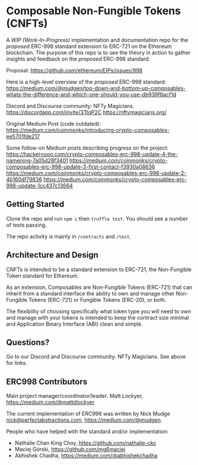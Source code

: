 

# Composable Non-Fungible Tokens (CNFTs)

A *WIP (Work-In-Progress)* implementation and documentation repo for the *proposed* ERC-998 standard extension to ERC-721 on the Ethereum blockchain.  The purpose of this repo is to see the theory in action to gather insights and feedback on the *proposed* ERC-998 standard.

Proposal: 
https://github.com/ethereum/EIPs/issues/998

Here is a high-level overview of the *proposed* ERC-998 standard: 
https://medium.com/@mudgen/top-down-and-bottom-up-composables-whats-the-difference-and-which-one-should-you-use-db939f6acf1d

Discord and Discourse community: NFTy Magicians. 
https://discordapp.com/invite/3TtqP2C
https://nftymagicians.org/

Original Medium Post (code outdated): 
https://medium.com/coinmonks/introducing-crypto-composables-ee5701fde217

Some follow-on Medium posts describing progress on the project:
https://hackernoon.com/crypto-composables-erc-998-update-4-the-namening-7a05d28f3401
https://medium.com/coinmonks/crypto-composables-erc-998-update-3-first-contact-f3930a08636
https://medium.com/coinmonks/crypto-composables-erc-998-update-2-4b160df79836
https://medium.com/coinmonks/crypto-composables-erc-998-update-1cc437c13664

## Getting Started

Clone the repo and run `npm i` then `truffle test`. You should see a number of tests passing.

The repo activity is mainly in `/contracts` and `/test`.

## Architecture and Design

CNFTs is intended to be a standard extension to ERC-721, the Non-Fungible Token standard for Ethereum.

As an extension, Composables are Non-Fungible Tokens (ERC-721) that can inherit from a standard interface the ability to own and manage other Non-Fungible Tokens (ERC-721) or Fungible Tokens (ERC-20), or both.

The flexibility of choosing specifically what token type you will need to own and manage with your tokens is intended to keep the contract size minimal and Application Binary Interface (ABI) clean and simple.

## Questions?

Go to our Discord and Discourse community: NFTy Magicians. See above for links.

## ERC998 Contributors

Main project manager/coordinator/leader: Matt Lockyer, https://medium.com/@mattdlockyer

The current implementation of ERC998 was written by Nick Mudge <nick@perfectabstractions.com>, https://medium.com/@mudgen.

People who have helped with the standard and/or implementation:
* Nathalie Chan King Choy, https://github.com/nathalie-ckc
* Maciej Górski, https://github.com/mg6maciej
* Abhishek Chadha, https://medium.com/@abhishekchadha

